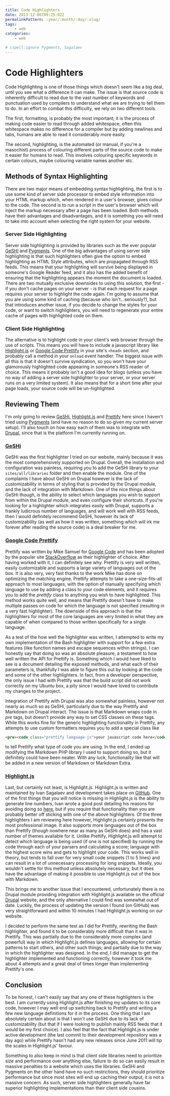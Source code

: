 ```yaml
---
title: Code Highlighters
date: 2013-12-06T09:25:02Z
permalinkPattern: :year/:month/:day/:slug/
tags:
    - web
categories:
    - web

# cspell:ignore Pygments, Sagalaev
---
```


# Code Highlighters

Code Highlighting is one of those things which doesn't seem like a big deal, until you see what a difference it can make. The issue is that source
code is inherently difficult to read due to the vast number of keywords and punctuation used by compilers to understand what we are trying to tell
them to do. In an effort to combat this difficulty, we rely on two different tools.

The first, formatting, is probably the most important; it is the process of making code easier to read through added whitespace, often this
whitespace makes no difference for a compiler but by adding newlines and tabs, humans are able to read it considerably more easily.

The second, highlighting, is the automated (or manual, if you're a masochist) process of colouring different parts of the source code to make
it easier for humans to read. This involves colouring specific keywords in certain colours, maybe colouring variable names another etc.

<!-- more -->

## Methods of Syntax Highlighting
There are two major means of embedding syntax highlighting, the first is to use some kind of server side processor to embed style information
into your HTML markup which, when rendered in a user's browser, gives colour to the code. The second is to run a script in the user's browser
which will inject the markup necessary after a page has been loaded. Both methods have their advantages and disadvantages, and it is something
you will need to take into account when selecting the right system for your website.

### Server Side Highlighting
Server side highlighting is provided by libraries such as the ever popular [GeSHi][geshi] and [Pygments][pygments]. One of the big advantages
of using server side highlighting is that such highlighters often give the option to embed highlighting as HTML Style attributes, which are
propagated through RSS feeds. This means that your highlighting will survive being displayed in someone's Google Reader feed, and it also has
the added benefit of ensuring that the highlighting appears the moment the document is loaded. There are two mutually exclusive downsides to
using this solution, the first - if you don't cache pages on your server - is that each request for a page requires your server to highlight
the code again. I'm going to assume that you are using some kind of caching (because who isn't...seriously?), but that introduces another issue,
if you decide to change the styles for your code, or want to switch highlighters, you will need to regenerate your entire cache of pages with
highlighted code on them.

### Client Side Highlighting
The alternative is to highlight code in your client's web browser through the use of scripts. This means you will have to include a javascript
library like [Highlight.js][highlight_js] or [Google Code Prettify][prettify] in your site's `<head>` section, and probably call a method in
your `onload` event handler. The biggest issue with all this is that it doesn't survive syndication, so you won't have your glamorously
highlighted code appearing in someone's RSS reader of choice. This means it probably isn't a good idea for blogs (unless you have no way
of adding a server side highlighter to your server, or your server runs on a very limited system). It also means that for a short time
after your page loads, your source code will be un-highlighted.

## Reviewing Them
I'm only going to review [GeSHi][geshi], [Highlight.js][highlight_js] and [Prettify][prettify] here since I haven't tried using
[Pygments][pygments] (and have no reason to do so given my current server setup). I'll also touch on how easy each of them was to
integrate with [Drupal][drupal], since that is the platform I'm currently running on.

### [GeSHi][geshi]
GeSHi was the first highlighter I tried on our website, mainly because it was the most comprehensively supported on Drupal. Overall, the
installation and configuration was painless, requiring you to add the GeSHi library to your `sites/all/libraries` folder and then enable
the module. One of the complaints I have about GeSHi on Drupal however is the lack of customizability in terms of styling that is provided
by the Drupal module, and the lack of integration with Markdown. One of the nice things about GeSHi though, is the ability to select which
languages you wish to support from within the Drupal module, and even configure their shortcuts. If you're looking for a highlighter which
integrates easily with Drupal, supports a frankly ludicrous number of languages, and will work well with RSS feeds, then I would definitely
recommend GeSHi, however its lack of customizability (as well as how it was written, something which will irk me forever after reading the source code)
is a deal breaker for me.

### [Google Code Prettify][prettify]
Prettify was written by Mike Samuel for [Google Code][googlecode] and has been adopted by the popular site [StackOverflow][stackoverflow] as
their highlighter of choice. After having worked with it, I can definitely see why. Prettify is very well written, easily customizable and
supports a large variety of languages out of the box. It is also very, very fast thanks to the work Mike has done on optimizing the matching engine.
Prettify attempts to take a one-size-fits-all approach to most languages, with the option of manually specifying which language to use by adding a
class to your code elements, and it requires you to add the *prettify* class to anything you wish to have highlighted. This method works quite well,
and means that Prettify doesn't have to make multiple passes on code for which the language is not specified (resulting in a very fast highlighter).
The downside of this approach is that the highlighters for most of the core languages are very limited in what they are capable of when compared to
those written specifically for a single language.

As a test of the how well the highlighter was written, I attempted to write my own implementation of the Bash highlighter with support for a few extra
features (like function names and escape sequences within strings). I can honestly say that doing so was an absolute pleasure, a testament to how well
written the API for Prettify is. Something which I would have liked to see is a document detailing the exposed methods, and what each of their parameters is,
thankfully I was able to figure this out by looking at the code and some of the other highlighters. In fact, from a developer perspective, the only issue
I had with Prettify was that the build script did not work correctly on my Ubuntu box, a pity since I would have loved to contribute my changes to the project.

Integration of Prettify with Drupal was also somewhat painless, however not nearly as much so as GeSHi, particularly due to the way Prettify and
Markdown on Drupal interact. The issue is that Markdown wraps code in *pre* tags, but doesn't provide any way to set CSS classes on these tags.
While this works fine for the generic highlighting functionality in Prettify, any attempts to use custom formatters requires you to add a special class like

```html
<pre><code class="prettify language-js">your javascript code here</code></pre>
```

to tell Prettify what type of code you are using. In the end, I ended up modifying the Markdown PHP library I used to support doing so, but it
definitely could have been neater. With any luck, functionality like that will be added in a new version of Markdown or Markdown Extra.

### [Highlight.js][highlight_js]
Last, but certainly not least, is Highlight.js. Highlight.js is written and maintained by Ivan Sagalaev and development takes place on
[GitHub][highlight_js_github]. One of the first things that you will notice is missing in Highlight.js is the ability to generate line numbers,
Ivan wrote a good post detailing his reasons for avoiding doing so [here](http://highlightjs.readthedocs.org/en/latest/line-numbers.html), but if you require
that functionality then you are probably better off sticking with one of the above highlighters. Of the three highlighters I am reviewing here however,
Highlight.js certainly presents the most professional image. It also supports more languages out of the box than Prettify
(though nowhere near as many as GeSHi does) and has a vast number of themes available for it. Unlike Prettify, Highlight.js will attempt to detect
which language is being used (if one is not specified) by running the code through each of your parsers and calculating a score; language with
the highest score wins and gets to highlight your code. This works well in theory, but tends to fall over for very small code snippets (1 to 5 lines)
and can result in a lot of unnecessary processing for long snippets. Ideally, you wouldn't settle for this method unless absolutely necessary,
but it does have the advantage of making it possible to use Highlight.js out of the box with Markdown.

This brings me to another issue that I encountered, unfortunately there is no Drupal module providing integration with Highlight.js available
on the official [Drupal][drupal] website, and the only alternative I could find was somewhat out of date. Luckily, the process of updating the
version I found (on GitHub) was very straightforward and within 10 minutes I had Highlight.js working on our website.

I decided to perform the same test as I did for Prettify, rewriting the Bash highlighter, and found it to be considerably more difficult
than it was in Prettify. This was partially due to the considerably more complex (and powerful) way in which Highlight.js defines languages,
allowing for certain patterns to start others, and other such things; and partially due to the way in which the highlighter was designed.
In the end, I did manage to get the highlighter implemented and functioning correctly, however it took me about 4 attempts and a great deal
of times longer than implementing Prettify's one.

## Conclusion
To be honest, I can't easily say that any one of these highlighters is the best. I am currently using Highlight.js after finishing my updates
to its core code, however I may well end up switching back to Prettify and writing a few new language definitions for it in the process.
One thing that I am absolutely certain about is that I won't use GeSHi due to its lack of customizability (but that if I were looking to publish
mainly RSS feeds that it would be my first choice). I also feel that the fact that Highlight.js is under active development (the last commit
to their development repository was a day ago) while Prettify hasn't had any new releases since June 2011 will tip the scales in Highlight.js' favour.

Something to also keep in mind is that client side libraries need to prioritize size and performance over anything else, failure to do so can
easily result in massive penalties to a website which uses the libraries. GeSHi and Pygments on the other hand have no such restrictions,
they should prioritize performance but since most sites will end up caching their output, it is not a massive concern. As such, server side
highlighters generally have far superior highlighting implementations than their client side cousins.

[geshi]: http://qbnz.com/highlighter/
[pygments]: http://pygments.org/
[highlight_js]: http://softwaremaniacs.org/soft/highlight/en/
[prettify]: http://code.google.com/p/google-code-prettify/
[drupal]: http://drupal.org
[googlecode]: http://code.google.com
[stackoverflow]: http://stackoverflow.com
[highlight_js_github]: https://github.com/isagalaev/highlight.js
